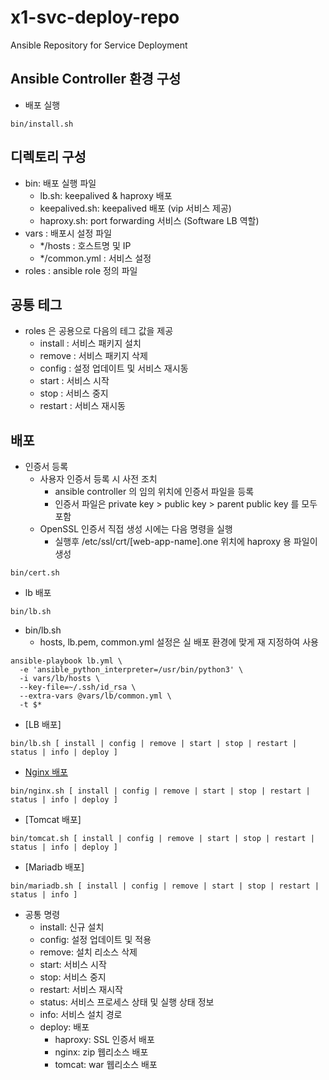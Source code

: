 # x1-svc-deploy-repo
Ansible Repository for Service Deployment

## Ansible Controller 환경 구성
- 배포 실행 
```
bin/install.sh
```
## 디렉토리 구성
- bin: 배포 실행 파일
  - lb.sh: keepalived & haproxy 배포
  - keepalived.sh: keepalived 배포 (vip 서비스 제공)
  - haproxy.sh: port forwarding 서비스 (Software LB 역할)
- vars : 배포시 설정 파일
  - */hosts : 호스트명 및 IP
  - */common.yml : 서비스 설정
- roles : ansible role 정의 파일

## 공통 테그
- roles 은 공용으로 다음의 테그 값을 제공
  - install : 서비스 패키지 설치
  - remove : 서비스 패키지 삭제
  - config : 설정 업데이트 및 서비스 재시동
  - start : 서비스 시작
  - stop : 서비스 중지
  - restart : 서비스 재시동
  
## 배포
- 인증서 등록
  - 사용자 인증서 등록 시 사전 조치
    - ansible controller 의 임의 위치에 인증서 파일을 등록
    - 인증서 파일은 private key > public key > parent public key 를 모두 포함
  - OpenSSL 인증서 직접 생성 시에는 다음 명령을 실행
    - 실행후 /etc/ssl/crt/[web-app-name].one 위치에 haproxy 용 파일이 생성
```
bin/cert.sh
```
- lb 배포
```
bin/lb.sh
```
- bin/lb.sh 
  - hosts, lb.pem, common.yml 설정은 실 배포 환경에 맞게 재 지정하여 사용
```
ansible-playbook lb.yml \
  -e 'ansible_python_interpreter=/usr/bin/python3' \
  -i vars/lb/hosts \
  --key-file=~/.ssh/id_rsa \
  --extra-vars @vars/lb/common.yml \
  -t $*
```
- [LB 배포]
```
bin/lb.sh [ install | config | remove | start | stop | restart | status | info | deploy ]
```
- [Nginx 배포](docs/nginx.md)
```
bin/nginx.sh [ install | config | remove | start | stop | restart | status | info | deploy ]
```
- [Tomcat 배포]
```
bin/tomcat.sh [ install | config | remove | start | stop | restart | status | info | deploy ]
```
- [Mariadb 배포]
```
bin/mariadb.sh [ install | config | remove | start | stop | restart | status | info ]
```
- 공통 명령
  - install: 신규 설치
  - config: 설정 업데이트 및 적용
  - remove: 설치 리소스 삭제
  - start: 서비스 시작
  - stop: 서비스 중지
  - restart: 서비스 재시작
  - status: 서비스 프로세스 상태 및 실행 상태 정보
  - info: 서비스 설치 경로
  - deploy: 배포
    - haproxy: SSL 인증서 배포
    - nginx: zip 웹리소스 배포
    - tomcat: war 웹리소스 배포
  
